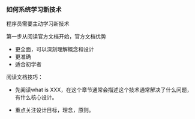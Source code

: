 ### 如何系统学习新技术

程序员需要主动学习新技术

第一步从阅读官方文档开始，官方文档优势

- 更全面，可以深刻理解概念和设计
- 更准确
- 适合初学者

阅读文档技巧：
- 先阅读what is XXX，在这个章节通常会描述这个技术通常解决了什么问题，有什么核心设计。

- 重点关注设计目标，理念，原则。


